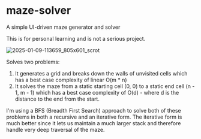 # maze-solver

A simple UI-driven maze generator and solver

This is for personal learning and is not a serious project.

![2025-01-09-113659_805x601_scrot](https://github.com/user-attachments/assets/db9022ae-d097-44e8-bf2b-be391730a19a)

Solves two problems:

1. It generates a grid and breaks down the walls of unvisited cells which has a best case complexity of linear O(m * n)
2. It solves the maze from a static starting cell (0, 0) to a static end cell (n - 1, m - 1) which has a best case complexity of O(d) - where d is the distance to the end from the start.

I'm using a BFS (Breadth First Search) approach to solve both of these problems in both a recursive and an iterative form. The iterative form is much better since it lets us maintain a much larger stack and therefore handle very deep traversal of the maze.
